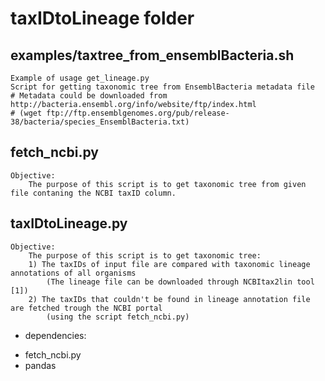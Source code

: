 # taxIDtoLineage folder

## examples/taxtree_from_ensemblBacteria.sh

```
Example of usage get_lineage.py
Script for getting taxonomic tree from EnsemblBacteria metadata file
# Metadata could be downloaded from http://bacteria.ensembl.org/info/website/ftp/index.html
# (wget ftp://ftp.ensemblgenomes.org/pub/release-38/bacteria/species_EnsemblBacteria.txt)
```

## fetch_ncbi.py
```
Objective:
    The purpose of this script is to get taxonomic tree from given file contaning the NCBI taxID column.
```

## taxIDtoLineage.py
```
Objective:
    The purpose of this script is to get taxonomic tree:
    1) The taxIDs of input file are compared with taxonomic lineage annotations of all organisms
        (The lineage file can be downloaded through NCBItax2lin tool [1])
    2) The taxIDs that couldn't be found in lineage annotation file are fetched trough the NCBI portal
        (using the script fetch_ncbi.py)
 ```
 - dependencies:
  * fetch_ncbi.py 
  * pandas 
